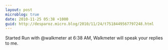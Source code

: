 ```yaml
---
layout: post
microblog: true
date: 2010-11-25 05:38 +1000
guid: http://desparoz.micro.blog/2010/11/24/t7518449567797248.html
---
```

Started Run with @walkmeter at 6:38 AM, Walkmeter will speak your replies to me.
